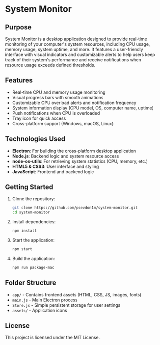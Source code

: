 # System Monitor

## Purpose

System Monitor is a desktop application designed to provide real-time monitoring of your computer's system resources, including CPU usage, memory usage, system uptime, and more. It features a user-friendly interface with visual indicators and customizable alerts to help users keep track of their system's performance and receive notifications when resource usage exceeds defined thresholds.

## Features

- Real-time CPU and memory usage monitoring
- Visual progress bars with smooth animations
- Customizable CPU overload alerts and notification frequency
- System information display (CPU model, OS, computer name, uptime)
- Push notifications when CPU is overloaded
- Tray icon for quick access
- Cross-platform support (Windows, macOS, Linux)

## Technologies Used

- **Electron**: For building the cross-platform desktop application
- **Node.js**: Backend logic and system resource access
- **node-os-utils**: For retrieving system statistics (CPU, memory, etc.)
- **HTML5 & CSS3**: User interface and styling
- **JavaScript**: Frontend and backend logic

## Getting Started

1. Clone the repository:
   ```bash
   git clone https://github.com/psevdon1m/system-monitor.git
   cd system-monitor
   ```
2. Install dependencies:
   ```bash
   npm install
   ```
3. Start the application:
   ```bash
   npm start
   ```
4. Build the application:
   ```bash
   npm run package-mac
   ```

## Folder Structure

- `app/` - Contains frontend assets (HTML, CSS, JS, images, fonts)
- `main.js` - Main Electron process
- `Store.js` - Simple persistent storage for user settings
- `assets/` - Application icons

## License

This project is licensed under the MIT License.
